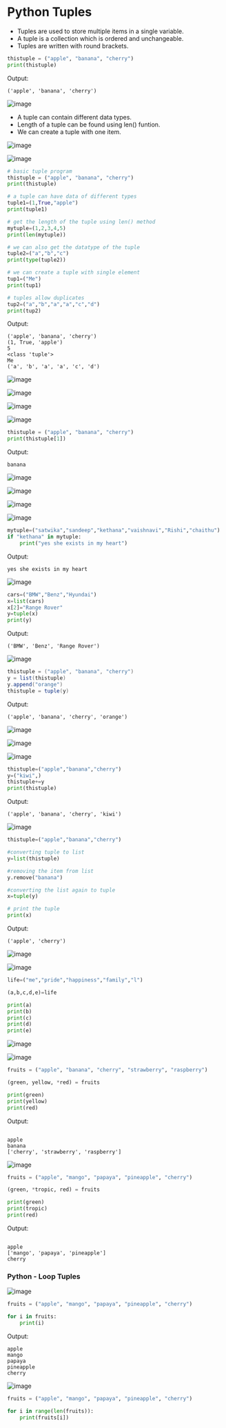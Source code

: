 # Python Tuples

- Tuples are used to store multiple items in a single variable.
- A tuple is a collection which is ordered and unchangeable.
- Tuples are written with round brackets.

```python
thistuple = ("apple", "banana", "cherry")
print(thistuple)
```

Output:
```
('apple', 'banana', 'cherry')
```

![image](https://github.com/user-attachments/assets/fcca8820-65f7-45c8-9b2e-20db7c1f311f)

- A tuple can contain different data types.
- Length of a tuple can be found using len() funtion.
- We can create a tuple with one item.

![image](https://github.com/user-attachments/assets/3d7d6c24-bc31-4614-8874-4e1dd326d1da)

![image](https://github.com/user-attachments/assets/d5c2545d-9c40-4a3b-92c1-38cd41d8ed68)

```python
# basic tuple program
thistuple = ("apple", "banana", "cherry")
print(thistuple)

# a tuple can have data of different types
tuple1=(1,True,"apple")
print(tuple1)

# get the length of the tuple using len() method
mytuple=(1,2,3,4,5)
print(len(mytuple))

# we can also get the datatype of the tuple
tuple2=("a","b","c")
print(type(tuple2))

# we can create a tuple with single element
tup1=("Me")
print(tup1)

# tuples allow duplicates
tup2=("a","b","a","a","c","d")
print(tup2)
```

Output:
```
('apple', 'banana', 'cherry')
(1, True, 'apple')
5
<class 'tuple'>
Me
('a', 'b', 'a', 'a', 'c', 'd')
```

![image](https://github.com/user-attachments/assets/e8943612-06ac-4d8f-949f-84b50cf355b7)

![image](https://github.com/user-attachments/assets/48519c31-880c-4331-8116-979d4539c311)

![image](https://github.com/user-attachments/assets/3d5ead1a-c7eb-4946-8c70-322e6efbdcd3)

![image](https://github.com/user-attachments/assets/f62f371e-2a46-4b69-9f01-bbf51a2f4b39)

```python
thistuple = ("apple", "banana", "cherry")
print(thistuple[1])
```

Output:
```
banana
```

![image](https://github.com/user-attachments/assets/c3a683b7-d82a-4c20-8136-dba8a5782682)

![image](https://github.com/user-attachments/assets/21985532-7a69-49f8-96fa-443f51ba2184)

![image](https://github.com/user-attachments/assets/ea8e8838-9a42-4384-bb96-739c067767f1)

![image](https://github.com/user-attachments/assets/2f9247bc-f69d-419e-8836-213fc41db439)

```python
mytuple=("satwika","sandeep","kethana","vaishnavi","Rishi","chaithu")
if "kethana" in mytuple:
    print("yes she exists in my heart")
```

Output:
```
yes she exists in my heart
```

![image](https://github.com/user-attachments/assets/8f756185-b4a6-4a28-b369-fb2a593ffbab)

```python
cars=("BMW","Benz","Hyundai")
x=list(cars)
x[2]="Range Rover"
y=tuple(x)
print(y)
```

Output:
```
('BMW', 'Benz', 'Range Rover')
```

![image](https://github.com/user-attachments/assets/9b3b8d64-e36c-4baf-b6ea-bf36ea5e3f3c)

```java
thistuple = ("apple", "banana", "cherry")
y = list(thistuple)
y.append("orange")
thistuple = tuple(y)
```

Output:
```
('apple', 'banana', 'cherry', 'orange')
```

![image](https://github.com/user-attachments/assets/544602fa-76fa-4db2-8150-e45044140a52)

![image](https://github.com/user-attachments/assets/83c496ad-d3b9-41fd-9fe6-b8e5c63076f3)

![image](https://github.com/user-attachments/assets/13a0986d-9add-403a-98b1-013e1abcd9f8)

```python
thistuple=("apple","banana","cherry")
y=("kiwi",)
thistuple+=y
print(thistuple)
```

Output:
```
('apple', 'banana', 'cherry', 'kiwi')
```

![image](https://github.com/user-attachments/assets/2c6c94a4-e294-45dc-9ae9-315dd2028be0)

```python
thistuple=("apple","banana","cherry")

#converting tuple to list
y=list(thistuple)

#removing the item from list
y.remove("banana")

#converting the list again to tuple
x=tuple(y)

# print the tuple
print(x)
```

Output:
```
('apple', 'cherry')
```

![image](https://github.com/user-attachments/assets/8e97201a-350c-4909-8a09-0760f428a072)

![image](https://github.com/user-attachments/assets/b367a837-e53a-48ce-a8be-801990da4fde)

```python
life=("me","pride","happiness","family","l")

(a,b,c,d,e)=life

print(a)
print(b)
print(c)
print(d)
print(e)
```

![image](https://github.com/user-attachments/assets/2aa58b96-3624-42ff-b7f5-0756c8c4454b)

![image](https://github.com/user-attachments/assets/c605e40c-a8e2-4e93-b18d-d2e7d4f7421c)

```python
fruits = ("apple", "banana", "cherry", "strawberry", "raspberry")

(green, yellow, *red) = fruits

print(green)
print(yellow)
print(red)
```

Output:
```

apple
banana
['cherry', 'strawberry', 'raspberry']
```

![image](https://github.com/user-attachments/assets/2c00e99f-d094-4076-9727-af0faff3186e)

```python
fruits = ("apple", "mango", "papaya", "pineapple", "cherry")

(green, *tropic, red) = fruits

print(green)
print(tropic)
print(red)
```

Output:
```

apple
['mango', 'papaya', 'pineapple']
cherry
```

### Python - Loop Tuples

![image](https://github.com/user-attachments/assets/279c8a36-5ec9-41c7-97d9-518bb5a9ea05)

```python
fruits = ("apple", "mango", "papaya", "pineapple", "cherry")

for i in fruits:
	print(i)
```

Output:
```
apple
mango
papaya
pineapple
cherry
```

![image](https://github.com/user-attachments/assets/6459c5e4-109b-4d4b-b8dc-c4ec0625239b)

```python
fruits = ("apple", "mango", "papaya", "pineapple", "cherry")

for i in range(len(fruits)):
	print(fruits[i])
```
